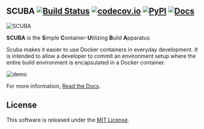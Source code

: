 SCUBA  [![Build Status](https://github.com/JonathonReinhart/scuba/actions/workflows/build-test.yml/badge.svg)](https://github.com/JonathonReinhart/scuba/actions/workflows/build-test.yml) [![codecov.io](https://codecov.io/github/JonathonReinhart/scuba/coverage.svg?branch=master)](https://codecov.io/github/JonathonReinhart/scuba?branch=master) [![PyPI](https://img.shields.io/pypi/v/scuba.svg)](https://pypi.python.org/pypi/scuba) [![Docs](https://readthedocs.org/projects/scuba/badge/?version=latest)](https://scuba.readthedocs.io/)
-----
![SCUBA](https://user-images.githubusercontent.com/5616068/195471179-ef1b04e7-0d45-4f81-9460-e1af8a150199.png)

**SCUBA** is the **S**imple **C**ontainer-**U**tilizing **B**uild **A**pparatus

Scuba makes it easier to use Docker containers in everyday development. It is
intended to allow a developer to commit an environment setup where the entire
build environment is encapsulated in a Docker container.

![demo](https://user-images.githubusercontent.com/5616068/195481514-a1bdf66b-531b-42b1-b149-efe7b83108b8.gif)

For more information, [Read the Docs](https://scuba.readthedocs.io/).

## License

This software is released under the [MIT License](https://opensource.org/licenses/MIT).
